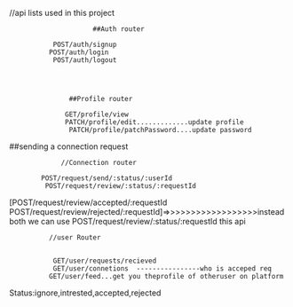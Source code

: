 //api lists used in this project

                         ##Auth router

               POST/auth/signup
              POST/auth/login
               POST/auth/logout




                   ##Profile router

                  GET/profile/view
                  PATCH/profile/edit.............update profile
                   PATCH/profile/patchPassword....update password



##sending a connection request

                 //Connection router

            POST/request/send/:status/:userId
             POST/request/review/:status/:requestId


[POST/request/review/accepted/:requestId
POST/request/review/rejected/:requestId]=>>>>>>>>>>>>>>>>>>instead both we can use          POST/request/review/:status/:requestId
  this api





              //user Router


               GET/user/requests/recieved
               GET/user/connetions  ----------------who is acceped req
              GET/user/feed...get you theprofile of otheruser on platform




Status:ignore,intrested,accepted,rejected